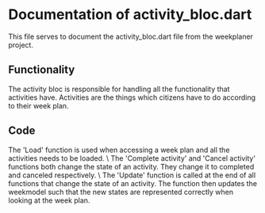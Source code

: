 # Documentation of activity_bloc.dart
This file serves to document the activity_bloc.dart file from the weekplaner project.

## Functionality
The activity bloc is responsible for handling all the functionality that activities have.
Activities are the things which citizens have to do according to their week plan.

## Code
The 'Load' function is used when accessing a week plan and all the activities needs to be loaded.
\\
The 'Complete activity' and 'Cancel activity' functions both change the state of an activity.
They change it to completed and canceled respectively.
\\
The 'Update' function is called at the end of all functions that change the state of an activity.
The function then updates the weekmodel such that the new states are represented correctly when looking at the week plan.